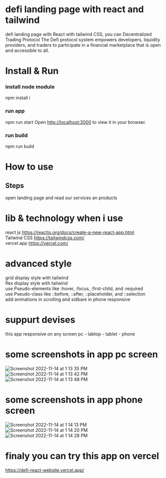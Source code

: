 # defi landing page with react and tailwind 

defi landing page with React with tailwind CSS, you can Decentralized Trading Protocol The Defi protocol system empowers developers, liquidity providers, and traders to participate in a financial marketplace that is open and accessible to all.

# Install & Run
### install node module 
npm install i  

### run app
npm run start 
Open [http://localhost:3000](http://localhost:3000) to view it in your browser.

### run build
npm run build  

# How to use

## Steps
open landing page and read our services an products


# lib & technology when i use
react js https://reactjs.org/docs/create-a-new-react-app.html \
Tailwind CSS https://tailwindcss.com/ \
vercel.app https://vercel.com/ 

# advanced style 
grid display style with tailwind \
flex display style with tailwind \
use Pseudo-elements like :hover, :focus, :first-child, and :required \
use Pseudo-class like ::before, ::after, ::placeholder, and ::selection \
add animations in scrolling and sidbare in phone responsive

# suppurt devises 
this app responsive on any screen pc - labtop - tablet  - phone

# some screenshots in app pc screen
![Screenshot 2022-11-14 at 1 13 35 PM](https://user-images.githubusercontent.com/96750484/201646638-48a31a8d-191f-4448-8d74-aba887f21039.png)
![Screenshot 2022-11-14 at 1 13 42 PM](https://user-images.githubusercontent.com/96750484/201646660-54e6fc9f-b7c8-4a02-9061-7fff1b77cf60.png)
![Screenshot 2022-11-14 at 1 13 48 PM](https://user-images.githubusercontent.com/96750484/201646673-9b058b52-552a-4c05-a59f-b061accbc918.png)

# some screenshots in app phone screen
![Screenshot 2022-11-14 at 1 14 13 PM](https://user-images.githubusercontent.com/96750484/201646703-16fa1a2c-8a69-40c7-b68c-f86778f98f37.png)
![Screenshot 2022-11-14 at 1 14 20 PM](https://user-images.githubusercontent.com/96750484/201646714-d494e422-5f5d-43b4-bc59-970d5df28466.png)
![Screenshot 2022-11-14 at 1 14 28 PM](https://user-images.githubusercontent.com/96750484/201646716-9175ac45-98b1-4468-8554-a6dd207c7d6d.png)



# finaly you can try this app on vercel
https://defi-react-website.vercel.app/


